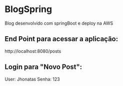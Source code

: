 # BlogSpring
Blog desenvolvido com springBoot e deploy na AWS

## End Point para acessar a aplicação:

http://localhost:8080/posts

## Login para "Novo Post":

User: Jhonatas
Senha: 123
